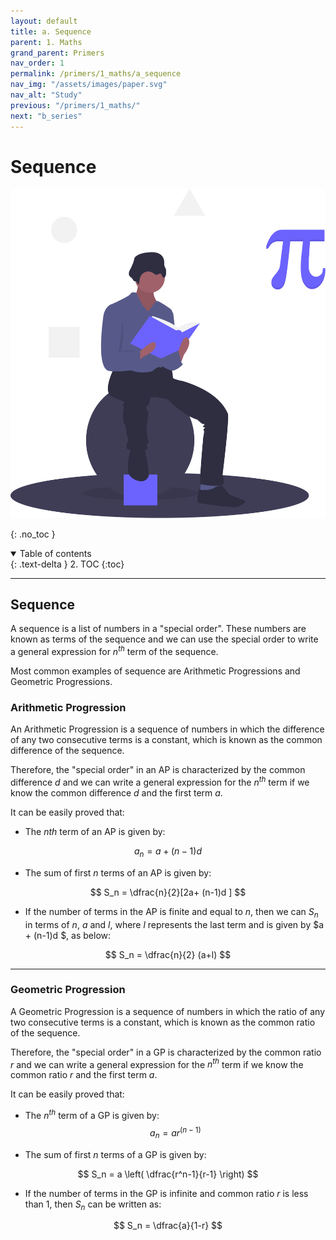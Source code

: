 ```yaml
---
layout: default
title: a. Sequence
parent: 1. Maths
grand_parent: Primers
nav_order: 1
permalink: /primers/1_maths/a_sequence
nav_img: "/assets/images/paper.svg"
nav_alt: "Study"
previous: "/primers/1_maths/"
next: "b_series"
---
```


# Sequence

![Maths](/assets/images/primers/maths.svg)

{: .no_toc }

<details open markdown="block">
  <summary>
    Table of contents 
  </summary>
  {: .text-delta }
2. TOC
{:toc}
</details>

---

<div class="theory" markdown="1">

## Sequence

A sequence is a list of numbers in a "special order". These numbers are known as terms of the sequence and we can use the special order to write a general expression for $n^{th}$ term of the sequence.

Most common examples of sequence are Arithmetic Progressions and Geometric Progressions.

<div class="subtheory" markdown="1">

### Arithmetic Progression

An Arithmetic Progression is a sequence of numbers in which the difference of any two consecutive terms is a constant, which is known as the common difference of the sequence.

Therefore, the "special order" in an AP is characterized by the common difference $d$ and we can write a general expression for the $n^{th}$ term if we know the common difference $d$ and the first term $a$.

It can be easily proved that:

- The $n{th}$ term of an AP is given by:

$$ a_n = a + (n-1)d $$

- The sum of first $n$ terms of an AP is given by:

$$ S_n = \dfrac{n}{2}[2a+ (n-1)d ] $$

- If the number of terms in the AP is finite and equal to $n$, then we can $S_n$ in terms of $n$, $a$ and $l$, where $l$ represents the last term and is given by $a + (n-1)d $, as below:

$$ S_n = \dfrac{n}{2} (a+l) $$

</div>

---

<div class="subtheory" markdown="1">

### Geometric Progression

A Geometric Progression is a sequence of numbers in which the ratio of any two consecutive terms is a constant, which is known as the common ratio of the sequence.

Therefore, the "special order" in a GP is characterized by the common ratio $r$ and we can write a general expression for the $n^{th}$ term if we know the common ratio $r$ and the first term $a$.

It can be easily proved that:

- The $n^{th}$ term of a GP is given by:
  $$ a_n = ar^{(n-1)} $$

- The sum of first $n$ terms of a GP is given by:

$$ S_n = a \left( \dfrac{r^n-1}{r-1} \right) $$

- If the number of terms in the GP is infinite and common ratio $r$ is less than 1, then $S_n$ can be written as:

$$ S_n = \dfrac{a}{1-r} $$

</div>
</div>

